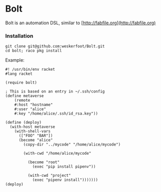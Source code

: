 Bolt
====

Bolt is an automation DSL, similar to [http://fabfile.org](http://fabfile.org)

### Installation
```
git clone git@github.com:weskerfoot/Bolt.git
cd bolt; raco pkg install
```

Example:

```
#! /usr/bin/env racket
#lang racket

(require bolt)

; This is based on an entry in ~/.ssh/config
(define metaverse
    (remote
    #:host "hostname"
    #:user "alice"
    #:key "/home/alice/.ssh/id_rsa.key"))

(define (deploy)
  (with-host metaverse
    (with-shell-vars
      (["FOO" "BAR"])
      (become "alice"
        (copy-dir "../mycode" "/home/alice/mycode")

        (with-cwd "/home/alice/mycode"

          (become "root"
            (exec "pip install pipenv"))

          (with-cwd "project"
            (exec "pipenv install")))))))
(deploy)
```
